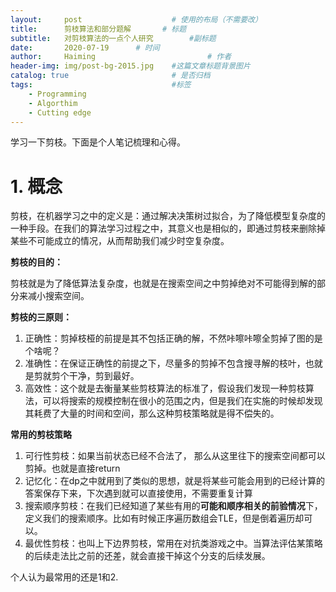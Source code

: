 ```yaml
---
layout:     post   				    # 使用的布局（不需要改）
title:      剪枝算法和部分题解  		# 标题 
subtitle:   对剪枝算法的一点个人研究        #副标题
date:       2020-07-19		# 时间
author:     Haiming 						# 作者
header-img: img/post-bg-2015.jpg 	#这篇文章标题背景图片
catalog: true 						# 是否归档
tags:								#标签
    - Programming
    - Algorthim
    - Cutting edge
---
```


学习一下剪枝。下面是个人笔记梳理和心得。

# 1. 概念

剪枝，在机器学习之中的定义是：通过解决决策树过拟合，为了降低模型复杂度的一种手段。在我们的算法学习过程之中，其意义也是相似的，即通过剪枝来删除掉某些不可能成立的情况，从而帮助我们减少时空复杂度。

**剪枝的目的：**

剪枝就是为了降低算法复杂度，也就是在搜索空间之中剪掉绝对不可能得到解的部分来减小搜索空间。

**剪枝的三原则：**

1. 正确性：剪掉枝桠的前提是其不包括正确的解，不然咔嚓咔嚓全剪掉了图的是个啥呢？
2. 准确性：在保证正确性的前提之下，尽量多的剪掉不包含搜寻解的枝叶，也就是剪就剪个干净，剪到最好。
3. 高效性：这个就是去衡量某些剪枝算法的标准了，假设我们发现一种剪枝算法，可以将搜索的规模控制在很小的范围之内，但是我们在实施的时候却发现其耗费了大量的时间和空间，那么这种剪枝策略就是得不偿失的。

**常用的剪枝策略**

1. 可行性剪枝：如果当前状态已经不合法了， 那么从这里往下的搜索空间都可以剪掉。也就是直接return
2. 记忆化：在dp之中就用到了类似的思想，就是将某些可能会用到的已经计算的答案保存下来，下次遇到就可以直接使用，不需要重复计算
3. 搜索顺序剪枝：在我们已经知道了某些有用的**可能和顺序相关的前验情况**下，定义我们的搜索顺序。比如有时候正序遍历数组会TLE，但是倒着遍历却可以。
4. 最优性剪枝：也叫上下边界剪枝，常用在对抗类游戏之中。当算法评估某策略的后续走法比之前的还差，就会直接干掉这个分支的后续发展。

个人认为最常用的还是1和2.


